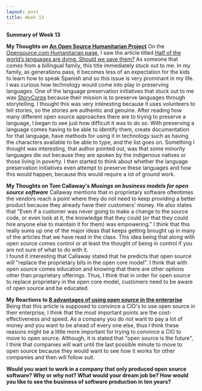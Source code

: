 ```yaml
---
layout: post
title: Week 13
---
```


**Summary of Week 13**

**My Thoughts on [An Open Source Humanitarian Project](https://opensource.com/tags/humanitarian)**
On the [Opensource.com Humanitarian page](https://opensource.com/tags/humanitarian), I saw the article titled [Half of the world’s languages are dying. Should we save them?](https://opensource.com/article/17/7/half-world-languages-dying-save-them) As someone that comes from a billingual family, this title immediately stuck out to me. In my family, as generations pass, it becomes less of an expectation for the kids to learn how to speak Spanish and so this issue is very prominant in my life. I was curious how technology would come into play in preserving languages. One of the language preservation initiatives that stuck out to me was [StoryCorps](https://archive.storycorps.org/) because their mission is to preserve languages through storytelling. I thought this was very interesting because it uses volunteers to tell stories, so the stories are authentic and genuine. After reading how many different open source approaches there are to trying to preserve a language, I began to see just how difficult it was to do so. With preserving a language comes having to be able to identify them, create documentation for that language, have methods for using it in technology such as having the characters available to be able to type, and the list goes on. Something I thought was interesting, that author pointed out, was that some minority languages die out because they are spoken by the indigenous natives or those living in poverty. I then started to think about whether the language preservation initiatives even attempt to preserve these languages and how this would happen, because this would require a lot of ground work.  

**My Thoughts on Tom Callaway's _Musings on business models for open source software_**
Callaway mentions that in proprietary software oftentimes the vendors reach a point where they do not need to keep providing a better product because they already have their customers' money. He also states that "Even if a customer was never going to make a change to the source code, or even look at it, the knowledge that they could (or that they could hire anyone else to maintain it for them) was empowering." I think that this really sums up one of the major ideas that keeps getting brought up in many of the articles that we have read in the class. This idea being that along with open source comes control or at least the thought of being in control if you are not sure of what to do with it.  
I found it interesting that Callaway stated that he predicts that open source will "replace the proprietary bits in the open core model". I think that with open source comes education and knowing that there are other options other than proprietary offerings. Thus, I think that in order for open source to replace proprietary in the open core model, customers need to be aware of open source and be educated.

**My Reactions to [8 advantages of using open source in the enterprise](https://enterprisersproject.com/article/2015/1/top-advantages-open-source-offers-over-proprietary-solutions)**
Being that this article is supposed to convince a CIO's to use open source in their enterprise, I think that the most important points are the cost-effectiveness and speed. As a company you do not want to pay a lot of money and you want to be ahead of every one else, thus I think these reasons might be a little more important for trying to convince a CIO to move to open source. Although, it is stated that "open source is the future", I think that companies will wait until the last possible minute to move to open source because they would want to see how it works for other companies and then will follow suit.

**Would you want to work in a company that only produced open source software? Why or why not? What would your dream job be? How would you like to see the business of software production in ten years?**
